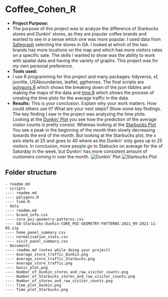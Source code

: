# Coffee_Cohen_R

- __Project Purpose:__ 
- The purpose of this project was to analyze the difference of Starbucks stores and Dunkin' stores, as they are popular coffee brands and wanted to see in a sense which one was more popular. I used data from [Safegraph](https://www.safegraph.com/) selecting the stores in GA. I looked at which of the two brands has more locations on the map and which has more visitors rates on a specific sate. The skills I wanted to show was the ability to work with spatial data and having the variety of graphs. This project was for my own personal preference. 
- __Tools used:__ 
- I use R programming for this project and many packages: tidyverse, sf, jsonlite, USAboundaries, leaflet, ggthemes. The final scripts are [polygons.R](scripts/polygons.R) which shows the breaking down of the json tibbles and making the maps of the data and [time.R](scripts/time.R) which shows the process of creating the time plots for the average traffic in the data. 
- __Results:__ This is your conclusion.  Explain why your work matters.  How could others use it?  What are your next steps? Show some key findings.
The key finding I saw in the project was analyzing the time plots. Looking at the [Dunkin' Plot](documents/Time_plot_Dunkin.png) you see how the prediction of the average visitor counts is pretty consist. Whereas looking at the [Starbucks Plot](documents/Time_plot_Starbucks.png) You see a peak in the beginning of the month then slowly decreasing towards the end of the month. But looking at the Starbucks plot, the x axis starts at 25 and goes to 40 where as the Dunkin' only goes up to 25 visitors. In conclusion, more people go to Stabucks on average for the of Saturday in the week, but Dunkin' has more consistent amount of customers coming in over the month. 
![Dunkin' Plot](https://raw.githubusercontent.com/ltcohen43/Coffee_Cohen_R/main/documents/Time_plot_Dunkin.png)
![Starbucks Plot](https://raw.githubusercontent.com/ltcohen43/Coffee_Cohen_R/main/documents/Time_plot_Starbucks.png)


## Folder structure

```
- readme.md
- scripts
---- readme.md 
---- polygons.R
---- time.R
- data 
---- readme.md
---- brand_info.csv
---- core_poi-geometry-patterns.csv
---- GA-Starbucks-Dunkin-CORE_POI-GEOMETRY-PATTERNS-2021_09-2021-11-05.zip
---- home_panel_summary.csv
---- normalization_stats.csv
---- visit_panel_summary.csv
- documents
---- readme.md (notes while doing your project)
---- Average_store_traffic_Dunkin.png
---- Average_store_traffic_Starbucks.png
---- Average_store_traffic.png
---- basic_plot.png
---- Number_of_Dunkin_stores_and_raw_visitor_counts.png
---- Number_of_Starbucks_stores_and_raw_visitor_counts.png
---- Number_of_stores_and_raw_visitor_counts.png
---- Time_plot_Dunkin.png
---- Time_plot_Starbucks.png
```
